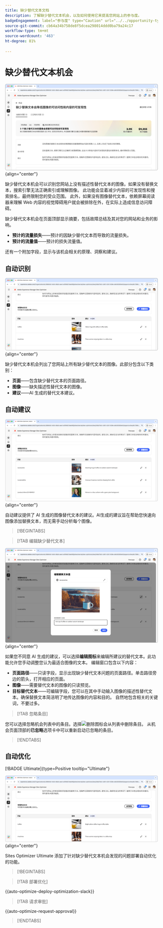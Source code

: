 ```yaml
---
title: 缺少替代文本文档
description: 了解缺少替代文本机会，以及如何使用它来提高您网站上的参与度。
badgeEngagement: label="参与度" type="Caution" url="../../opportunity-types/engagement.md" tooltip="参与度"
source-git-commit: cb64a34b758de8f5dcea298014ddd0ba79a24c17
workflow-type: tm+mt
source-wordcount: '463'
ht-degree: 81%

---
```



# 缺少替代文本机会

![缺少替代文本机会](./assets/missing-alt-text/hero.png){align="center"}

缺少替代文本机会可以识别您网站上没有描述性替代文本的图像。如果没有替换文本，搜索引擎无法正确索引或理解图像。 此功能会显着减少内容的可发现性和搜索排名，最终限制您的受众范围。 此外，如果没有图像替代文本，依赖屏幕阅读器来理解 Web 内容的视觉障碍用户就会被排除在外，在实际上造成信息访问障碍。

缺少替代文本机会在页面顶部显示摘要，包括故障总结及其对您的网站和业务的影响。

* **预计的流量损失**——预计的因缺少替代文本而导致的流量损失。
* **预计的流量值**——预计的损失流量值。

还有一个附加字段，显示与该机会相关的原理、洞察和建议。

## 自动识别

![自动识别缺少替代文本](./assets/missing-alt-text/auto-identify.png){align="center"}

缺少替代文本机会列出了您网站上所有缺少替代文本的图像。此部分包含以下类别：

* **页面**——包含缺少替代文本的页面路径。
* **图像**——缺失描述性替代文本的图像。
* **建议**——AI 生成的替代文本建议。

## 自动建议

![自动建议缺少替代文本](./assets/missing-alt-text/auto-suggest.png){align="center"}

自动建议提供了 AI 生成的图像替代文本的建议。AI生成的建议旨在帮助您快速向图像添加替换文本，而无需手动分析每个图像。

>[!BEGINTABS]

>[!TAB 编辑缺少替代文本]

![编辑缺少替代文本](./assets/missing-alt-text/edit-alt-text-value.png){align="center"}

如果您不同意 AI 生成的建议，可以选择&#x200B;**编辑图标**&#x200B;来编辑所建议的替代文本。此功能允许您手动调整您认为最适合图像的文本。 编辑窗口包含以下内容：

* **页面路径**——只读字段，显示出现缺少替代文本问题的页面路径。单击路径旁边的箭头，打开相应的页面。
* **图像**——需要替代文本的图像的只读预览。
* **目标替代文本**——可编辑字段，您可以在其中手动输入图像的描述性替代文本。确保替换文本简洁明了地传达图像的内容和目的。 自然地包含相关的关键词，不要过多。

>[!TAB 忽略条目]

您可以选择忽略机会列表中的条目。选择![删除图标](https://spectrum.adobe.com/static/icons/ui_18/CrossSize500.svg)会从列表中删除条目。 从机会页面顶部的&#x200B;**已忽略**&#x200B;选项卡中可以重新启动已忽略的条目。

>[!ENDTABS]

## 自动优化

[!BADGE Ultimate]{type=Positive tooltip="Ultimate"}

![自动优化缺少替代文本](./assets/missing-alt-text/auto-optimize.png){align="center"}

Sites Optimizer Ultimate 添加了针对缺少替代文本机会发现的问题部署自动优化的功能。<!--- TBD-need more in-depth and opportunity specific information here. What does the auto-optimization do?-->

>[!BEGINTABS]

>[!TAB 部署优化]

{{auto-optimize-deploy-optimization-slack}}

>[!TAB 请求审批]

{{auto-optimize-request-approval}}

>[!ENDTABS]
